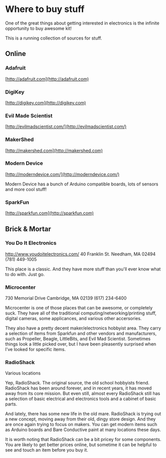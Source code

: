 Where to buy stuff
==================

One of the great things about getting interested in electronics is the infinite opportunity to buy awesome kit!

This is a running collection of sources for stuff.

Online
------

### Adafruit

[http://adafruit.com](http://adafruit.com)

### DigiKey

[http://digikey.com](http://digikey.com)

### Evil Made Scientist

[http://evilmadscientist.com/](http://evilmadscientist.com/)

### MakerShed

[http://makershed.com](http://makershed.com)

### Modern Device

[http://moderndevice.com/](http://moderndevice.com/)

Modern Device has a bunch of Arduino compatible boards, lots of sensors and more cool stuff!

### SparkFun

[http://sparkfun.com](http://sparkfun.com)

Brick & Mortar
--------------

### You Do It Electronics

http://www.youdoitelectronics.com/
40 Franklin St.
Needham, MA 02494
(781) 449-1005

This place is a classic. And they have more stuff than you'll ever know what to do with. Just go.


### Microcenter

730 Memorial Drive
Cambridge, MA 02139
(617) 234-6400

Microcenter is one of those places that can be awesome, or completely suck. They have all of the traditional computing/networking/printing stuff, digital cameras, some applicances, and various other accersories.

They also have a pretty decent maker/electronics hobbyist area. They carry a selection of items from Sparkfun and other vendors and manufacturers, such as Propeller, Beagle, LittleBits, and Evil Mad Scientist. Sometimes things look a little picked over, but I have been pleasently surprised when I've looked for specific items.

### RadioShack

Various locations

Yep, RadioShack. The original source, the old school hobbyists friend. RadioShack has been around forever, and in recent years, it has moved away from its core mission. But even still, almost every RadioShack still has a selection of basic electrical and electronics tools and a cabinet of basic parts.

And lately, there has some new life in the old mare. RadioShack is trying out a new concept, moving away from their old, dingy store design. And they are once again trying to focus on makers. You can get modern items such as Arduino boards and Bare Conductive paint at many locations these days.

It is worth noting that RadioShack can be a bit pricey for some components. You are likely to get better prices online, but sometime it can be helpful to see and touch an item before you buy it.